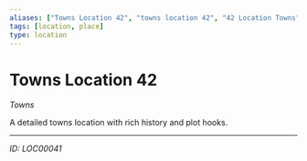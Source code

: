 ```yaml
---
aliases: ["Towns Location 42", "towns location 42", "42 Location Towns"]
tags: [location, place]
type: location
---
```


# Towns Location 42

*Towns*

A detailed towns location with rich history and plot hooks.

---
*ID: LOC00041*